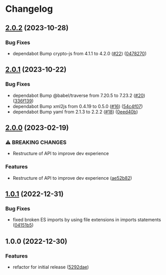 # Changelog

## [2.0.2](https://github.com/simonmcallister0210/cognito-srp-helper/compare/v2.0.1...v2.0.2) (2023-10-28)


### Bug Fixes

* dependabot Bump crypto-js from 4.1.1 to 4.2.0 ([#22](https://github.com/simonmcallister0210/cognito-srp-helper/issues/22)) ([0478270](https://github.com/simonmcallister0210/cognito-srp-helper/commit/047827088cc374087ae35bf4d96a09f2b351b6f1))

## [2.0.1](https://github.com/simonmcallister0210/cognito-srp-helper/compare/v2.0.0...v2.0.1) (2023-10-22)


### Bug Fixes

* dependabot Bump @babel/traverse from 7.20.5 to 7.23.2 ([#20](https://github.com/simonmcallister0210/cognito-srp-helper/issues/20)) ([336f139](https://github.com/simonmcallister0210/cognito-srp-helper/commit/336f1398fd7e7262a41fac77199b4e2a3f442f6e))
* dependabot Bump xml2js from 0.4.19 to 0.5.0 ([#16](https://github.com/simonmcallister0210/cognito-srp-helper/issues/16)) ([54c4f07](https://github.com/simonmcallister0210/cognito-srp-helper/commit/54c4f0732075c56216e9fed7f56e21171a8c385c))
* dependabot Bump yaml from 2.1.3 to 2.2.2 ([#18](https://github.com/simonmcallister0210/cognito-srp-helper/issues/18)) ([0eed40b](https://github.com/simonmcallister0210/cognito-srp-helper/commit/0eed40be4b7aeaf4d4cd846ababfc1086c612f19))

## [2.0.0](https://github.com/simonmcallister0210/cognito-srp-helper/compare/v1.0.1...v2.0.0) (2023-02-19)


### ⚠ BREAKING CHANGES

* Restructure of API to improve dev experience

### Features

* Restructure of API to improve dev experience ([ae52b82](https://github.com/simonmcallister0210/cognito-srp-helper/commit/ae52b828b887103b5a068eaf714fad518e4d34f0))

## [1.0.1](https://github.com/simonmcallister0210/cognito-srp-helper/compare/v1.0.0...v1.0.1) (2022-12-31)


### Bug Fixes

* fixed broken ES imports by using file extensions in imports statements ([04151b5](https://github.com/simonmcallister0210/cognito-srp-helper/commit/04151b51311e37fc4410458aa7c71acf446fb012))

## 1.0.0 (2022-12-30)


### Features

* refactor for initial release ([5292dae](https://github.com/simonmcallister0210/cognito-srp-helper/commit/5292dae17b812cabcd014e68cd18bd1412b66e23))
